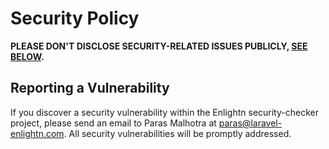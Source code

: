 # Security Policy

**PLEASE DON'T DISCLOSE SECURITY-RELATED ISSUES PUBLICLY, [SEE BELOW](#reporting-a-vulnerability).**

## Reporting a Vulnerability

If you discover a security vulnerability within the Enlightn security-checker project, please send an email to Paras Malhotra at paras@laravel-enlightn.com. All security vulnerabilities will be promptly addressed.

